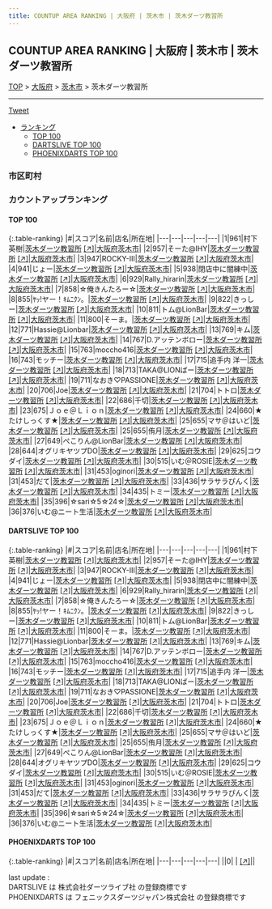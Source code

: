 ```yaml
---
title: COUNTUP AREA RANKING | 大阪府 | 茨木市 | 茨木ダーツ教習所
---
```

## COUNTUP AREA RANKING | 大阪府 | 茨木市 | 茨木ダーツ教習所

[TOP](/darts/rank/) > [大阪府](/darts/rank/大阪府/) > [茨木市](/darts/rank/大阪府/茨木市/) > 茨木ダーツ教習所

___

<a href="https://twitter.com/share?ref_src=twsrc%5Etfw" data-text="COUNTUP AREA RANKING | 大阪府茨木市茨木ダーツ教習所" class="twitter-share-button" data-hashtags="DARTSLIVE,PHOENIXDARTS,darts,ダーツ" data-show-count="false">Tweet</a>

* [ランキング](#カウントアップランキング)
    * [TOP 100](#top-100)
    * [DARTSLIVE TOP 100](#dartslive-top-100)
    * [PHOENIXDARTS TOP 100](#phoenixdarts-top-100)

### 市区町村

<ul>

</ul>

### カウントアップランキング

#### TOP 100



{:.table-ranking}
|#|スコア|名前|店名|所在地|
|---|---|---|---|---|
|1|961|<span class="rank-name-dl">村下　英樹</span>|<a href="/darts/rank/shops/c7baf901fd890c8b0d9b047a20a7ba1e.html">茨木ダーツ教習所</a> <a href="https://search.dartslive.com/jp/shop/c7baf901fd890c8b0d9b047a20a7ba1e">[↗]</a>|<a href="/darts/rank/大阪府/茨木市">大阪府茨木市</a>|
|2|957|<span class="rank-name-dl">そーた@IHY</span>|<a href="/darts/rank/shops/c7baf901fd890c8b0d9b047a20a7ba1e.html">茨木ダーツ教習所</a> <a href="https://search.dartslive.com/jp/shop/c7baf901fd890c8b0d9b047a20a7ba1e">[↗]</a>|<a href="/darts/rank/大阪府/茨木市">大阪府茨木市</a>|
|3|947|<span class="rank-name-dl">ROCKY-Ⅲ</span>|<a href="/darts/rank/shops/c7baf901fd890c8b0d9b047a20a7ba1e.html">茨木ダーツ教習所</a> <a href="https://search.dartslive.com/jp/shop/c7baf901fd890c8b0d9b047a20a7ba1e">[↗]</a>|<a href="/darts/rank/大阪府/茨木市">大阪府茨木市</a>|
|4|941|<span class="rank-name-dl">じょー</span>|<a href="/darts/rank/shops/c7baf901fd890c8b0d9b047a20a7ba1e.html">茨木ダーツ教習所</a> <a href="https://search.dartslive.com/jp/shop/c7baf901fd890c8b0d9b047a20a7ba1e">[↗]</a>|<a href="/darts/rank/大阪府/茨木市">大阪府茨木市</a>|
|5|938|<span class="rank-name-dl">閉店中に闇練中</span>|<a href="/darts/rank/shops/c7baf901fd890c8b0d9b047a20a7ba1e.html">茨木ダーツ教習所</a> <a href="https://search.dartslive.com/jp/shop/c7baf901fd890c8b0d9b047a20a7ba1e">[↗]</a>|<a href="/darts/rank/大阪府/茨木市">大阪府茨木市</a>|
|6|929|<span class="rank-name-dl">Rally_hirarin</span>|<a href="/darts/rank/shops/c7baf901fd890c8b0d9b047a20a7ba1e.html">茨木ダーツ教習所</a> <a href="https://search.dartslive.com/jp/shop/c7baf901fd890c8b0d9b047a20a7ba1e">[↗]</a>|<a href="/darts/rank/大阪府/茨木市">大阪府茨木市</a>|
|7|858|<span class="rank-name-dl">☆俺きんたろー☆</span>|<a href="/darts/rank/shops/c7baf901fd890c8b0d9b047a20a7ba1e.html">茨木ダーツ教習所</a> <a href="https://search.dartslive.com/jp/shop/c7baf901fd890c8b0d9b047a20a7ba1e">[↗]</a>|<a href="/darts/rank/大阪府/茨木市">大阪府茨木市</a>|
|8|855|<span class="rank-name-dl">ﾔｯ!ヤー！ｷﾑﾆｸﾝ。</span>|<a href="/darts/rank/shops/c7baf901fd890c8b0d9b047a20a7ba1e.html">茨木ダーツ教習所</a> <a href="https://search.dartslive.com/jp/shop/c7baf901fd890c8b0d9b047a20a7ba1e">[↗]</a>|<a href="/darts/rank/大阪府/茨木市">大阪府茨木市</a>|
|9|822|<span class="rank-name-dl">きっしー</span>|<a href="/darts/rank/shops/c7baf901fd890c8b0d9b047a20a7ba1e.html">茨木ダーツ教習所</a> <a href="https://search.dartslive.com/jp/shop/c7baf901fd890c8b0d9b047a20a7ba1e">[↗]</a>|<a href="/darts/rank/大阪府/茨木市">大阪府茨木市</a>|
|10|811|<span class="rank-name-dl">トム@LionBar</span>|<a href="/darts/rank/shops/c7baf901fd890c8b0d9b047a20a7ba1e.html">茨木ダーツ教習所</a> <a href="https://search.dartslive.com/jp/shop/c7baf901fd890c8b0d9b047a20a7ba1e">[↗]</a>|<a href="/darts/rank/大阪府/茨木市">大阪府茨木市</a>|
|11|800|<span class="rank-name-dl">そーま。</span>|<a href="/darts/rank/shops/c7baf901fd890c8b0d9b047a20a7ba1e.html">茨木ダーツ教習所</a> <a href="https://search.dartslive.com/jp/shop/c7baf901fd890c8b0d9b047a20a7ba1e">[↗]</a>|<a href="/darts/rank/大阪府/茨木市">大阪府茨木市</a>|
|12|771|<span class="rank-name-dl">Hassie@Lionbar</span>|<a href="/darts/rank/shops/c7baf901fd890c8b0d9b047a20a7ba1e.html">茨木ダーツ教習所</a> <a href="https://search.dartslive.com/jp/shop/c7baf901fd890c8b0d9b047a20a7ba1e">[↗]</a>|<a href="/darts/rank/大阪府/茨木市">大阪府茨木市</a>|
|13|769|<span class="rank-name-dl">キム</span>|<a href="/darts/rank/shops/c7baf901fd890c8b0d9b047a20a7ba1e.html">茨木ダーツ教習所</a> <a href="https://search.dartslive.com/jp/shop/c7baf901fd890c8b0d9b047a20a7ba1e">[↗]</a>|<a href="/darts/rank/大阪府/茨木市">大阪府茨木市</a>|
|14|767|<span class="rank-name-dl">D.アッテンボロー</span>|<a href="/darts/rank/shops/c7baf901fd890c8b0d9b047a20a7ba1e.html">茨木ダーツ教習所</a> <a href="https://search.dartslive.com/jp/shop/c7baf901fd890c8b0d9b047a20a7ba1e">[↗]</a>|<a href="/darts/rank/大阪府/茨木市">大阪府茨木市</a>|
|15|763|<span class="rank-name-dl">moccho416</span>|<a href="/darts/rank/shops/c7baf901fd890c8b0d9b047a20a7ba1e.html">茨木ダーツ教習所</a> <a href="https://search.dartslive.com/jp/shop/c7baf901fd890c8b0d9b047a20a7ba1e">[↗]</a>|<a href="/darts/rank/大阪府/茨木市">大阪府茨木市</a>|
|16|743|<span class="rank-name-dl">モッチー</span>|<a href="/darts/rank/shops/c7baf901fd890c8b0d9b047a20a7ba1e.html">茨木ダーツ教習所</a> <a href="https://search.dartslive.com/jp/shop/c7baf901fd890c8b0d9b047a20a7ba1e">[↗]</a>|<a href="/darts/rank/大阪府/茨木市">大阪府茨木市</a>|
|17|715|<span class="rank-name-dl">追手内 洋一</span>|<a href="/darts/rank/shops/c7baf901fd890c8b0d9b047a20a7ba1e.html">茨木ダーツ教習所</a> <a href="https://search.dartslive.com/jp/shop/c7baf901fd890c8b0d9b047a20a7ba1e">[↗]</a>|<a href="/darts/rank/大阪府/茨木市">大阪府茨木市</a>|
|18|713|<span class="rank-name-dl">TAKA@LIONばー</span>|<a href="/darts/rank/shops/c7baf901fd890c8b0d9b047a20a7ba1e.html">茨木ダーツ教習所</a> <a href="https://search.dartslive.com/jp/shop/c7baf901fd890c8b0d9b047a20a7ba1e">[↗]</a>|<a href="/darts/rank/大阪府/茨木市">大阪府茨木市</a>|
|19|711|<span class="rank-name-dl">なおき♡PASSIONE</span>|<a href="/darts/rank/shops/c7baf901fd890c8b0d9b047a20a7ba1e.html">茨木ダーツ教習所</a> <a href="https://search.dartslive.com/jp/shop/c7baf901fd890c8b0d9b047a20a7ba1e">[↗]</a>|<a href="/darts/rank/大阪府/茨木市">大阪府茨木市</a>|
|20|706|<span class="rank-name-dl">Joe</span>|<a href="/darts/rank/shops/c7baf901fd890c8b0d9b047a20a7ba1e.html">茨木ダーツ教習所</a> <a href="https://search.dartslive.com/jp/shop/c7baf901fd890c8b0d9b047a20a7ba1e">[↗]</a>|<a href="/darts/rank/大阪府/茨木市">大阪府茨木市</a>|
|21|704|<span class="rank-name-dl">トトロ</span>|<a href="/darts/rank/shops/c7baf901fd890c8b0d9b047a20a7ba1e.html">茨木ダーツ教習所</a> <a href="https://search.dartslive.com/jp/shop/c7baf901fd890c8b0d9b047a20a7ba1e">[↗]</a>|<a href="/darts/rank/大阪府/茨木市">大阪府茨木市</a>|
|22|686|<span class="rank-name-dl">千切</span>|<a href="/darts/rank/shops/c7baf901fd890c8b0d9b047a20a7ba1e.html">茨木ダーツ教習所</a> <a href="https://search.dartslive.com/jp/shop/c7baf901fd890c8b0d9b047a20a7ba1e">[↗]</a>|<a href="/darts/rank/大阪府/茨木市">大阪府茨木市</a>|
|23|675|<span class="rank-name-dl">Ｊｏｅ＠Ｌｉｏｎ</span>|<a href="/darts/rank/shops/c7baf901fd890c8b0d9b047a20a7ba1e.html">茨木ダーツ教習所</a> <a href="https://search.dartslive.com/jp/shop/c7baf901fd890c8b0d9b047a20a7ba1e">[↗]</a>|<a href="/darts/rank/大阪府/茨木市">大阪府茨木市</a>|
|24|660|<span class="rank-name-dl">★たけしっくす★</span>|<a href="/darts/rank/shops/c7baf901fd890c8b0d9b047a20a7ba1e.html">茨木ダーツ教習所</a> <a href="https://search.dartslive.com/jp/shop/c7baf901fd890c8b0d9b047a20a7ba1e">[↗]</a>|<a href="/darts/rank/大阪府/茨木市">大阪府茨木市</a>|
|25|655|<span class="rank-name-dl">マサ＠はいど</span>|<a href="/darts/rank/shops/c7baf901fd890c8b0d9b047a20a7ba1e.html">茨木ダーツ教習所</a> <a href="https://search.dartslive.com/jp/shop/c7baf901fd890c8b0d9b047a20a7ba1e">[↗]</a>|<a href="/darts/rank/大阪府/茨木市">大阪府茨木市</a>|
|25|655|<span class="rank-name-dl">侑月</span>|<a href="/darts/rank/shops/c7baf901fd890c8b0d9b047a20a7ba1e.html">茨木ダーツ教習所</a> <a href="https://search.dartslive.com/jp/shop/c7baf901fd890c8b0d9b047a20a7ba1e">[↗]</a>|<a href="/darts/rank/大阪府/茨木市">大阪府茨木市</a>|
|27|649|<span class="rank-name-dl">ぺこりん@LionBar</span>|<a href="/darts/rank/shops/c7baf901fd890c8b0d9b047a20a7ba1e.html">茨木ダーツ教習所</a> <a href="https://search.dartslive.com/jp/shop/c7baf901fd890c8b0d9b047a20a7ba1e">[↗]</a>|<a href="/darts/rank/大阪府/茨木市">大阪府茨木市</a>|
|28|644|<span class="rank-name-dl">オグリキヤツプDO</span>|<a href="/darts/rank/shops/c7baf901fd890c8b0d9b047a20a7ba1e.html">茨木ダーツ教習所</a> <a href="https://search.dartslive.com/jp/shop/c7baf901fd890c8b0d9b047a20a7ba1e">[↗]</a>|<a href="/darts/rank/大阪府/茨木市">大阪府茨木市</a>|
|29|625|<span class="rank-name-dl">コウダイ</span>|<a href="/darts/rank/shops/c7baf901fd890c8b0d9b047a20a7ba1e.html">茨木ダーツ教習所</a> <a href="https://search.dartslive.com/jp/shop/c7baf901fd890c8b0d9b047a20a7ba1e">[↗]</a>|<a href="/darts/rank/大阪府/茨木市">大阪府茨木市</a>|
|30|515|<span class="rank-name-dl">いむ＠ROSIE</span>|<a href="/darts/rank/shops/c7baf901fd890c8b0d9b047a20a7ba1e.html">茨木ダーツ教習所</a> <a href="https://search.dartslive.com/jp/shop/c7baf901fd890c8b0d9b047a20a7ba1e">[↗]</a>|<a href="/darts/rank/大阪府/茨木市">大阪府茨木市</a>|
|31|453|<span class="rank-name-dl">oginori</span>|<a href="/darts/rank/shops/c7baf901fd890c8b0d9b047a20a7ba1e.html">茨木ダーツ教習所</a> <a href="https://search.dartslive.com/jp/shop/c7baf901fd890c8b0d9b047a20a7ba1e">[↗]</a>|<a href="/darts/rank/大阪府/茨木市">大阪府茨木市</a>|
|31|453|<span class="rank-name-dl">だて</span>|<a href="/darts/rank/shops/c7baf901fd890c8b0d9b047a20a7ba1e.html">茨木ダーツ教習所</a> <a href="https://search.dartslive.com/jp/shop/c7baf901fd890c8b0d9b047a20a7ba1e">[↗]</a>|<a href="/darts/rank/大阪府/茨木市">大阪府茨木市</a>|
|33|436|<span class="rank-name-dl">サラサラぴんく</span>|<a href="/darts/rank/shops/c7baf901fd890c8b0d9b047a20a7ba1e.html">茨木ダーツ教習所</a> <a href="https://search.dartslive.com/jp/shop/c7baf901fd890c8b0d9b047a20a7ba1e">[↗]</a>|<a href="/darts/rank/大阪府/茨木市">大阪府茨木市</a>|
|34|435|<span class="rank-name-dl">トミー</span>|<a href="/darts/rank/shops/c7baf901fd890c8b0d9b047a20a7ba1e.html">茨木ダーツ教習所</a> <a href="https://search.dartslive.com/jp/shop/c7baf901fd890c8b0d9b047a20a7ba1e">[↗]</a>|<a href="/darts/rank/大阪府/茨木市">大阪府茨木市</a>|
|35|396|<span class="rank-name-dl">☆sari☆5☆24☆</span>|<a href="/darts/rank/shops/c7baf901fd890c8b0d9b047a20a7ba1e.html">茨木ダーツ教習所</a> <a href="https://search.dartslive.com/jp/shop/c7baf901fd890c8b0d9b047a20a7ba1e">[↗]</a>|<a href="/darts/rank/大阪府/茨木市">大阪府茨木市</a>|
|36|376|<span class="rank-name-dl">いむ@ニート生活</span>|<a href="/darts/rank/shops/c7baf901fd890c8b0d9b047a20a7ba1e.html">茨木ダーツ教習所</a> <a href="https://search.dartslive.com/jp/shop/c7baf901fd890c8b0d9b047a20a7ba1e">[↗]</a>|<a href="/darts/rank/大阪府/茨木市">大阪府茨木市</a>|


#### DARTSLIVE TOP 100



{:.table-ranking}
|#|スコア|名前|店名|所在地|
|---|---|---|---|---|
|1|961|<span class="rank-name-dl">村下　英樹</span>|<a href="/darts/rank/shops/c7baf901fd890c8b0d9b047a20a7ba1e.html">茨木ダーツ教習所</a> <a href="https://search.dartslive.com/jp/shop/c7baf901fd890c8b0d9b047a20a7ba1e">[↗]</a>|<a href="/darts/rank/大阪府/茨木市">大阪府茨木市</a>|
|2|957|<span class="rank-name-dl">そーた@IHY</span>|<a href="/darts/rank/shops/c7baf901fd890c8b0d9b047a20a7ba1e.html">茨木ダーツ教習所</a> <a href="https://search.dartslive.com/jp/shop/c7baf901fd890c8b0d9b047a20a7ba1e">[↗]</a>|<a href="/darts/rank/大阪府/茨木市">大阪府茨木市</a>|
|3|947|<span class="rank-name-dl">ROCKY-Ⅲ</span>|<a href="/darts/rank/shops/c7baf901fd890c8b0d9b047a20a7ba1e.html">茨木ダーツ教習所</a> <a href="https://search.dartslive.com/jp/shop/c7baf901fd890c8b0d9b047a20a7ba1e">[↗]</a>|<a href="/darts/rank/大阪府/茨木市">大阪府茨木市</a>|
|4|941|<span class="rank-name-dl">じょー</span>|<a href="/darts/rank/shops/c7baf901fd890c8b0d9b047a20a7ba1e.html">茨木ダーツ教習所</a> <a href="https://search.dartslive.com/jp/shop/c7baf901fd890c8b0d9b047a20a7ba1e">[↗]</a>|<a href="/darts/rank/大阪府/茨木市">大阪府茨木市</a>|
|5|938|<span class="rank-name-dl">閉店中に闇練中</span>|<a href="/darts/rank/shops/c7baf901fd890c8b0d9b047a20a7ba1e.html">茨木ダーツ教習所</a> <a href="https://search.dartslive.com/jp/shop/c7baf901fd890c8b0d9b047a20a7ba1e">[↗]</a>|<a href="/darts/rank/大阪府/茨木市">大阪府茨木市</a>|
|6|929|<span class="rank-name-dl">Rally_hirarin</span>|<a href="/darts/rank/shops/c7baf901fd890c8b0d9b047a20a7ba1e.html">茨木ダーツ教習所</a> <a href="https://search.dartslive.com/jp/shop/c7baf901fd890c8b0d9b047a20a7ba1e">[↗]</a>|<a href="/darts/rank/大阪府/茨木市">大阪府茨木市</a>|
|7|858|<span class="rank-name-dl">☆俺きんたろー☆</span>|<a href="/darts/rank/shops/c7baf901fd890c8b0d9b047a20a7ba1e.html">茨木ダーツ教習所</a> <a href="https://search.dartslive.com/jp/shop/c7baf901fd890c8b0d9b047a20a7ba1e">[↗]</a>|<a href="/darts/rank/大阪府/茨木市">大阪府茨木市</a>|
|8|855|<span class="rank-name-dl">ﾔｯ!ヤー！ｷﾑﾆｸﾝ。</span>|<a href="/darts/rank/shops/c7baf901fd890c8b0d9b047a20a7ba1e.html">茨木ダーツ教習所</a> <a href="https://search.dartslive.com/jp/shop/c7baf901fd890c8b0d9b047a20a7ba1e">[↗]</a>|<a href="/darts/rank/大阪府/茨木市">大阪府茨木市</a>|
|9|822|<span class="rank-name-dl">きっしー</span>|<a href="/darts/rank/shops/c7baf901fd890c8b0d9b047a20a7ba1e.html">茨木ダーツ教習所</a> <a href="https://search.dartslive.com/jp/shop/c7baf901fd890c8b0d9b047a20a7ba1e">[↗]</a>|<a href="/darts/rank/大阪府/茨木市">大阪府茨木市</a>|
|10|811|<span class="rank-name-dl">トム@LionBar</span>|<a href="/darts/rank/shops/c7baf901fd890c8b0d9b047a20a7ba1e.html">茨木ダーツ教習所</a> <a href="https://search.dartslive.com/jp/shop/c7baf901fd890c8b0d9b047a20a7ba1e">[↗]</a>|<a href="/darts/rank/大阪府/茨木市">大阪府茨木市</a>|
|11|800|<span class="rank-name-dl">そーま。</span>|<a href="/darts/rank/shops/c7baf901fd890c8b0d9b047a20a7ba1e.html">茨木ダーツ教習所</a> <a href="https://search.dartslive.com/jp/shop/c7baf901fd890c8b0d9b047a20a7ba1e">[↗]</a>|<a href="/darts/rank/大阪府/茨木市">大阪府茨木市</a>|
|12|771|<span class="rank-name-dl">Hassie@Lionbar</span>|<a href="/darts/rank/shops/c7baf901fd890c8b0d9b047a20a7ba1e.html">茨木ダーツ教習所</a> <a href="https://search.dartslive.com/jp/shop/c7baf901fd890c8b0d9b047a20a7ba1e">[↗]</a>|<a href="/darts/rank/大阪府/茨木市">大阪府茨木市</a>|
|13|769|<span class="rank-name-dl">キム</span>|<a href="/darts/rank/shops/c7baf901fd890c8b0d9b047a20a7ba1e.html">茨木ダーツ教習所</a> <a href="https://search.dartslive.com/jp/shop/c7baf901fd890c8b0d9b047a20a7ba1e">[↗]</a>|<a href="/darts/rank/大阪府/茨木市">大阪府茨木市</a>|
|14|767|<span class="rank-name-dl">D.アッテンボロー</span>|<a href="/darts/rank/shops/c7baf901fd890c8b0d9b047a20a7ba1e.html">茨木ダーツ教習所</a> <a href="https://search.dartslive.com/jp/shop/c7baf901fd890c8b0d9b047a20a7ba1e">[↗]</a>|<a href="/darts/rank/大阪府/茨木市">大阪府茨木市</a>|
|15|763|<span class="rank-name-dl">moccho416</span>|<a href="/darts/rank/shops/c7baf901fd890c8b0d9b047a20a7ba1e.html">茨木ダーツ教習所</a> <a href="https://search.dartslive.com/jp/shop/c7baf901fd890c8b0d9b047a20a7ba1e">[↗]</a>|<a href="/darts/rank/大阪府/茨木市">大阪府茨木市</a>|
|16|743|<span class="rank-name-dl">モッチー</span>|<a href="/darts/rank/shops/c7baf901fd890c8b0d9b047a20a7ba1e.html">茨木ダーツ教習所</a> <a href="https://search.dartslive.com/jp/shop/c7baf901fd890c8b0d9b047a20a7ba1e">[↗]</a>|<a href="/darts/rank/大阪府/茨木市">大阪府茨木市</a>|
|17|715|<span class="rank-name-dl">追手内 洋一</span>|<a href="/darts/rank/shops/c7baf901fd890c8b0d9b047a20a7ba1e.html">茨木ダーツ教習所</a> <a href="https://search.dartslive.com/jp/shop/c7baf901fd890c8b0d9b047a20a7ba1e">[↗]</a>|<a href="/darts/rank/大阪府/茨木市">大阪府茨木市</a>|
|18|713|<span class="rank-name-dl">TAKA@LIONばー</span>|<a href="/darts/rank/shops/c7baf901fd890c8b0d9b047a20a7ba1e.html">茨木ダーツ教習所</a> <a href="https://search.dartslive.com/jp/shop/c7baf901fd890c8b0d9b047a20a7ba1e">[↗]</a>|<a href="/darts/rank/大阪府/茨木市">大阪府茨木市</a>|
|19|711|<span class="rank-name-dl">なおき♡PASSIONE</span>|<a href="/darts/rank/shops/c7baf901fd890c8b0d9b047a20a7ba1e.html">茨木ダーツ教習所</a> <a href="https://search.dartslive.com/jp/shop/c7baf901fd890c8b0d9b047a20a7ba1e">[↗]</a>|<a href="/darts/rank/大阪府/茨木市">大阪府茨木市</a>|
|20|706|<span class="rank-name-dl">Joe</span>|<a href="/darts/rank/shops/c7baf901fd890c8b0d9b047a20a7ba1e.html">茨木ダーツ教習所</a> <a href="https://search.dartslive.com/jp/shop/c7baf901fd890c8b0d9b047a20a7ba1e">[↗]</a>|<a href="/darts/rank/大阪府/茨木市">大阪府茨木市</a>|
|21|704|<span class="rank-name-dl">トトロ</span>|<a href="/darts/rank/shops/c7baf901fd890c8b0d9b047a20a7ba1e.html">茨木ダーツ教習所</a> <a href="https://search.dartslive.com/jp/shop/c7baf901fd890c8b0d9b047a20a7ba1e">[↗]</a>|<a href="/darts/rank/大阪府/茨木市">大阪府茨木市</a>|
|22|686|<span class="rank-name-dl">千切</span>|<a href="/darts/rank/shops/c7baf901fd890c8b0d9b047a20a7ba1e.html">茨木ダーツ教習所</a> <a href="https://search.dartslive.com/jp/shop/c7baf901fd890c8b0d9b047a20a7ba1e">[↗]</a>|<a href="/darts/rank/大阪府/茨木市">大阪府茨木市</a>|
|23|675|<span class="rank-name-dl">Ｊｏｅ＠Ｌｉｏｎ</span>|<a href="/darts/rank/shops/c7baf901fd890c8b0d9b047a20a7ba1e.html">茨木ダーツ教習所</a> <a href="https://search.dartslive.com/jp/shop/c7baf901fd890c8b0d9b047a20a7ba1e">[↗]</a>|<a href="/darts/rank/大阪府/茨木市">大阪府茨木市</a>|
|24|660|<span class="rank-name-dl">★たけしっくす★</span>|<a href="/darts/rank/shops/c7baf901fd890c8b0d9b047a20a7ba1e.html">茨木ダーツ教習所</a> <a href="https://search.dartslive.com/jp/shop/c7baf901fd890c8b0d9b047a20a7ba1e">[↗]</a>|<a href="/darts/rank/大阪府/茨木市">大阪府茨木市</a>|
|25|655|<span class="rank-name-dl">マサ＠はいど</span>|<a href="/darts/rank/shops/c7baf901fd890c8b0d9b047a20a7ba1e.html">茨木ダーツ教習所</a> <a href="https://search.dartslive.com/jp/shop/c7baf901fd890c8b0d9b047a20a7ba1e">[↗]</a>|<a href="/darts/rank/大阪府/茨木市">大阪府茨木市</a>|
|25|655|<span class="rank-name-dl">侑月</span>|<a href="/darts/rank/shops/c7baf901fd890c8b0d9b047a20a7ba1e.html">茨木ダーツ教習所</a> <a href="https://search.dartslive.com/jp/shop/c7baf901fd890c8b0d9b047a20a7ba1e">[↗]</a>|<a href="/darts/rank/大阪府/茨木市">大阪府茨木市</a>|
|27|649|<span class="rank-name-dl">ぺこりん@LionBar</span>|<a href="/darts/rank/shops/c7baf901fd890c8b0d9b047a20a7ba1e.html">茨木ダーツ教習所</a> <a href="https://search.dartslive.com/jp/shop/c7baf901fd890c8b0d9b047a20a7ba1e">[↗]</a>|<a href="/darts/rank/大阪府/茨木市">大阪府茨木市</a>|
|28|644|<span class="rank-name-dl">オグリキヤツプDO</span>|<a href="/darts/rank/shops/c7baf901fd890c8b0d9b047a20a7ba1e.html">茨木ダーツ教習所</a> <a href="https://search.dartslive.com/jp/shop/c7baf901fd890c8b0d9b047a20a7ba1e">[↗]</a>|<a href="/darts/rank/大阪府/茨木市">大阪府茨木市</a>|
|29|625|<span class="rank-name-dl">コウダイ</span>|<a href="/darts/rank/shops/c7baf901fd890c8b0d9b047a20a7ba1e.html">茨木ダーツ教習所</a> <a href="https://search.dartslive.com/jp/shop/c7baf901fd890c8b0d9b047a20a7ba1e">[↗]</a>|<a href="/darts/rank/大阪府/茨木市">大阪府茨木市</a>|
|30|515|<span class="rank-name-dl">いむ＠ROSIE</span>|<a href="/darts/rank/shops/c7baf901fd890c8b0d9b047a20a7ba1e.html">茨木ダーツ教習所</a> <a href="https://search.dartslive.com/jp/shop/c7baf901fd890c8b0d9b047a20a7ba1e">[↗]</a>|<a href="/darts/rank/大阪府/茨木市">大阪府茨木市</a>|
|31|453|<span class="rank-name-dl">oginori</span>|<a href="/darts/rank/shops/c7baf901fd890c8b0d9b047a20a7ba1e.html">茨木ダーツ教習所</a> <a href="https://search.dartslive.com/jp/shop/c7baf901fd890c8b0d9b047a20a7ba1e">[↗]</a>|<a href="/darts/rank/大阪府/茨木市">大阪府茨木市</a>|
|31|453|<span class="rank-name-dl">だて</span>|<a href="/darts/rank/shops/c7baf901fd890c8b0d9b047a20a7ba1e.html">茨木ダーツ教習所</a> <a href="https://search.dartslive.com/jp/shop/c7baf901fd890c8b0d9b047a20a7ba1e">[↗]</a>|<a href="/darts/rank/大阪府/茨木市">大阪府茨木市</a>|
|33|436|<span class="rank-name-dl">サラサラぴんく</span>|<a href="/darts/rank/shops/c7baf901fd890c8b0d9b047a20a7ba1e.html">茨木ダーツ教習所</a> <a href="https://search.dartslive.com/jp/shop/c7baf901fd890c8b0d9b047a20a7ba1e">[↗]</a>|<a href="/darts/rank/大阪府/茨木市">大阪府茨木市</a>|
|34|435|<span class="rank-name-dl">トミー</span>|<a href="/darts/rank/shops/c7baf901fd890c8b0d9b047a20a7ba1e.html">茨木ダーツ教習所</a> <a href="https://search.dartslive.com/jp/shop/c7baf901fd890c8b0d9b047a20a7ba1e">[↗]</a>|<a href="/darts/rank/大阪府/茨木市">大阪府茨木市</a>|
|35|396|<span class="rank-name-dl">☆sari☆5☆24☆</span>|<a href="/darts/rank/shops/c7baf901fd890c8b0d9b047a20a7ba1e.html">茨木ダーツ教習所</a> <a href="https://search.dartslive.com/jp/shop/c7baf901fd890c8b0d9b047a20a7ba1e">[↗]</a>|<a href="/darts/rank/大阪府/茨木市">大阪府茨木市</a>|
|36|376|<span class="rank-name-dl">いむ@ニート生活</span>|<a href="/darts/rank/shops/c7baf901fd890c8b0d9b047a20a7ba1e.html">茨木ダーツ教習所</a> <a href="https://search.dartslive.com/jp/shop/c7baf901fd890c8b0d9b047a20a7ba1e">[↗]</a>|<a href="/darts/rank/大阪府/茨木市">大阪府茨木市</a>|


#### PHOENIXDARTS TOP 100



{:.table-ranking}
|#|スコア|名前|店名|所在地|
|---|---|---|---|---|
||0|<span class="rank-name-dl"> </span>|<a href="/darts/rank/shops/.html"></a> <a href="">[↗]</a>|<a href="/darts/rank//"></a>|


<div class="footer border-top border-gray-light mt-5 pt-3 text-right text-gray">
    last update : <span style="font-weight: italic" id="foot_last_modified"></span><br />
    DARTSLIVE は 株式会社ダーツライブ社 の登録商標です<br />
    PHOENIXDARTS は フェニックスダーツジャパン株式会社 の登録商標です<br />
</div>

<script src="https://cdnjs.cloudflare.com/ajax/libs/jquery.tablesorter/2.31.3/js/jquery.tablesorter.min.js" integrity="sha512-qzgd5cYSZcosqpzpn7zF2ZId8f/8CHmFKZ8j7mU4OUXTNRd5g+ZHBPsgKEwoqxCtdQvExE5LprwwPAgoicguNg==" crossorigin="anonymous" referrerpolicy="no-referrer"></script>
<link rel="stylesheet" href="https://cdnjs.cloudflare.com/ajax/libs/jquery.tablesorter/2.31.3/css/theme.default.min.css" integrity="sha512-wghhOJkjQX0Lh3NSWvNKeZ0ZpNn+SPVXX1Qyc9OCaogADktxrBiBdKGDoqVUOyhStvMBmJQ8ZdMHiR3wuEq8+w==" crossorigin="anonymous" referrerpolicy="no-referrer" />
<script>
$(function() {
    $(".table-ranking").tablesorter({sortList:[[0, 0]]});
    $("#foot_last_modified").text(formatDate(new Date(document.lastModified), 'yyyy-MM-dd HH:mm:ss'));
});
</script>

<script async src="https://platform.twitter.com/widgets.js" charset="utf-8"></script>